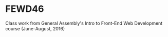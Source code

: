 # FEWD46

Class work from General Assembly's Intro to Front-End Web Development course (June-August, 2016)
